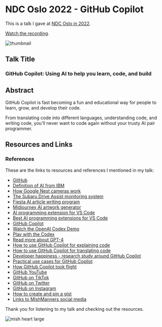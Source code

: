 # NDC Oslo 2022 - GitHub Copilot

This is a talk I gave at [NDC Oslo in 2022](https://ndcoslo.com/agenda/github-copilot/05wbzgsmiwx).

[Watch the recording](https://youtu.be/XX914bV5GmQ?t=20674).

![thumbnail](https://user-images.githubusercontent.com/36594527/195224082-db90e08f-ff43-4336-95f0-cb552dec5a8d.jpg)

## Talk Title

### GitHub Copilot: Using AI to help you learn, code, and build

## Abstract

GitHub Copilot is fast becoming a fun and educational way for people to learn, grow, and develop their code.

From translating code into different languages, understanding code, and writing code, you'll never want to code again without your trusty AI pair programmer.

## Resources and Links

### References

These are the links to resources and references I mentioned in my talk:

- [GitHub](https://github.com)
- [Definition of AI from IBM](https://www.ibm.com/cloud/learn/what-is-artificial-intelligence)
- [How Google Nest cameras work](https://thenextweb.com/news/google-nest-cam-ai-and-batteries)
- [The Subaru Drive Assist monitoring system](https://www.subaru.com.au/driver-monitoring-system)
- [Fiesta AI article writing program](https://articlefiesta.com/)
- [Midjourney AI artwork generator](https://www.midjourney.com/home/)
- [AI programming extension for VS Code](https://marketplace.visualstudio.com/items?itemName=GalilAI.aicoding)
- [Best AI programming extensions for VS Code](https://sourceforge.net/software/ai-coding-assistants/integrates-with-visual-studio-code/)
- [GitHub Copilot](https://copilot.github.com/)
- [Watch the OpenAI Codex Demo](https://youtu.be/SGUCcjHTmGY)
- [Play with the Codex](https://webcatalog.io/apps/openai-playground/)
- [Read more about GPT-4](https://neuroflash.com/blog/gpt-4-open-ai/)
- [How to use GitHub Copilot for explaining code](https://dev.to/github/understand-your-code-using-github-copilot-5375)
- [How to use GitHub Copilot for translating code](https://dev.to/github/how-to-translate-code-into-other-languages-using-github-copilot-3n6f)
- [Developer happiness - research study around GitHub Copilot](https://github.blog/2022-09-07-research-quantifying-github-copilots-impact-on-developer-productivity-and-happiness/)
- [Practical use cases for GitHub Copilot](https://dev.to/github/why-use-github-copilot-and-copilot-labs-practical-use-cases-for-the-ai-pair-programmer-4hf4)
- [How GitHub Copilot took flight](https://www.youtube.com/watch?v=8JjVNFc2kK4&ab_channel=GitHub)
- [GitHub YouTube](https://youtube.com/c/github)
- [GitHub on TikTok](https://tiktok.com/github)
- [GitHub on Twitter](https://twitter.com/github)
- [GitHub on Instagram](https://instagram.com/github)
- [How to create and pin a gist](https://dev.to/mishmanners/how-to-create-and-pin-a-gist-on-github-16p0)
- [Links to MishManners social media](https://mishmanners.info)

Thank you for listening to my talk and checking out the resources.

![mish heart large](https://user-images.githubusercontent.com/36594527/195619762-82827b2e-bfdd-49b6-b8df-5b9e15f4f044.png)

